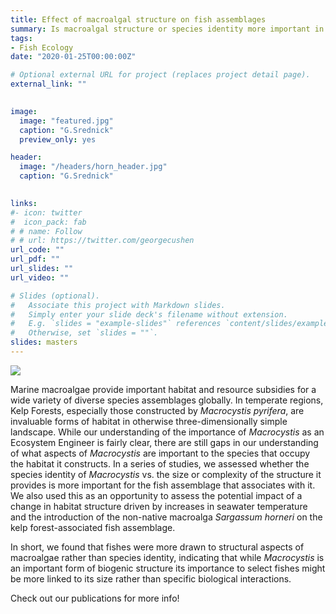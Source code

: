 ```yaml
---
title: Effect of macroalgal structure on fish assemblages
summary: Is macroalgal structure or species identity more important in structuring fish assemblages?
tags:
- Fish Ecology
date: "2020-01-25T00:00:00Z"

# Optional external URL for project (replaces project detail page).
external_link: ""

  
image:
  image: "featured.jpg"
  caption: "G.Srednick"
  preview_only: yes

header:
  image: "/headers/horn_header.jpg"
  caption: "G.Srednick"

  
links:
#- icon: twitter
#  icon_pack: fab
# # name: Follow
# # url: https://twitter.com/georgecushen
url_code: ""
url_pdf: ""
url_slides: ""
url_video: ""

# Slides (optional).
#   Associate this project with Markdown slides.
#   Simply enter your slide deck's filename without extension.
#   E.g. `slides = "example-slides"` references `content/slides/example-slides.md`.
#   Otherwise, set `slides = ""`.
slides: masters
---
```

![](/img/my-image-name.jpg)

Marine macroalgae provide important habitat and resource subsidies for a wide variety of diverse species assemblages globally. In temperate regions, Kelp Forests, especially those constructed by *Macrocystis pyrifera*, are invaluable forms of habitat in otherwise three-dimensionally simple landscape. While our understanding of the importance of *Macrocystis* as an Ecosystem Engineer is fairly clear, there are still gaps in our understanding of what aspects of *Macrocystis* are important to the species that occupy the habitat it constructs. In a series of studies, we assessed whether the species identity of *Macrocystis* vs. the size or complexity of the structure it provides is more important for the fish assemblage that associates with it. We also used this as an opportunity to assess the potential impact of a change in habitat structure driven by increases in seawater temperature and the introduction of the non-native macroalga *Sargassum horneri* on the kelp forest-associated fish assemblage. 

In short, we found that fishes were more drawn to structural aspects of macroalgae rather than species identity, indicating that while *Macrocystis* is an important form of biogenic structure its importance to select fishes might be more linked to its size rather than specific biological interactions. 

Check out our publications for more info!
